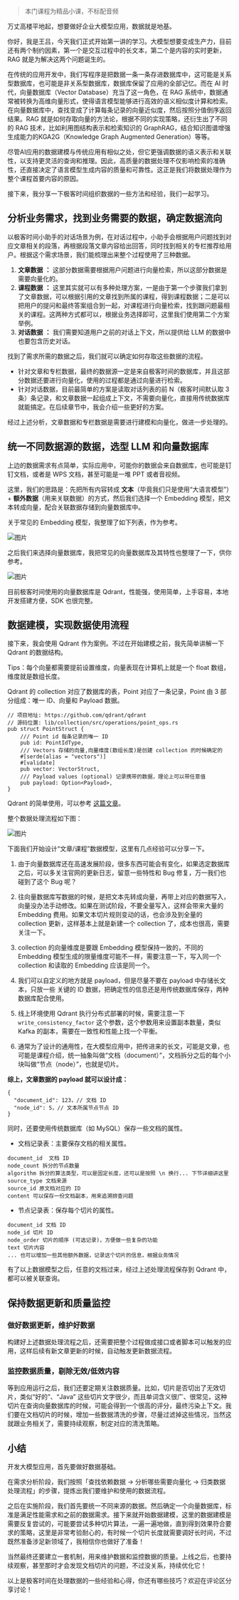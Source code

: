 > 本门课程为精品小课，不标配音频

万丈高楼平地起，想要做好企业大模型应用，数据就是地基。

你好，我是王吕，今天我们正式开始第一讲的学习。大模型想要变成生产力，目前还有两个制约因素，第一个是交互过程中的长文本，第二个是内容的实时更新，RAG 就是为解决这两个问题诞生的。

在传统的应用开发中，我们写程序是把数据一条一条存进数据库中，这可能是关系型数据库，也可能是非关系型数据库，数据库保留了应用的全部记忆。而在 AI 时代，向量数据库（Vector Database）充当了这一角色，在 RAG 系统中，数据通常被转换为高维向量形式，使得语言模型能够进行高效的语义相似度计算和检索。在向量数据库中，查找变成了计算每条记录的向量近似度，然后按照分值倒序返回结果。RAG 就是如何存取向量的方法论，根据不同的实现策略，还衍生出了不同的 RAG 技术，比如利用图结构表示和检索知识的 GraphRAG，结合知识图谱增强生成能力的KGA2G（Knowledge Graph Augmented Generation）等等。

尽管AI应用的数据建模与传统应用有相似之处，但它更强调数据的语义表示和关联性，以支持更灵活的查询和推理。因此，高质量的数据处理不仅影响检索的准确性，还直接决定了语言模型生成内容的质量和可靠性。这正是我们将数据处理作为整个课程首要内容的原因。

接下来，我分享一下极客时间组织数据的一些方法和经验，我们一起学习。

## 分析业务需求，找到业务需要的数据，确定数据流向

以极客时间小助手的对话场景为例，在对话过程中，小助手会根据用户问题找到对应文章相关的段落，再根据段落文章内容给出回答，同时找到相关的专栏推荐给用户。根据这个需求场景，我们能梳理出来整个过程使用了三种数据。

1. **文章数据** **：** 这部分数据需要根据用户问题进行向量检索，所以这部分数据是需要向量化的。
2. **课程数据** **：** 这里其实就可以有多种处理方案，一是由于第一个步骤我们拿到了文章数据，可以根据引用的文章找到所属的课程，得到课程数据；二是可以把用户的提问和最终答案组合到一起，对课程进行向量检索，找到跟问题最相关的课程。这两种方式都可以，根据业务选择即可，这里我们使用第二个方案举例。
3. **对话数据** **：** 我们需要知道用户之前的对话上下文，所以提供给 LLM 的数据中也要包含历史对话。

找到了需求所需的数据之后，我们就可以确定如何存取这些数据的流程。

- 针对文章和专栏数据，最终的数据源一定是来自极客时间的数据库，并且这部分数据还要进行向量化，使用的过程都是通过向量进行检索。
- 针对对话数据，目前最简单的方案是读取对话列表的前 N（极客时间默认取 3 条）条记录，和文章数据一起组成上下文，不需要向量化，直接用传统数据库就能搞定。在后续章节中，我会介绍一些更好的方案。

经过上述分析，文章数据和专栏数据是需要进行建模和向量化，做进一步处理的。

## 统一不同数据源的数据，选型 LLM 和向量数据库

上边的数据需求有点简单，实际应用中，可能你的数据会来自数据库，也可能是钉钉文档，或者是 WPS 文档，甚至可能是一堆 PPT 或者音视频。

这里，我们的思路是：先把所有内容转成 **文本**（毕竟我们只是使用“大语言模型”）\+ **额外数据**（用来关联数据）的方式，然后我们选择一个 Embedding 模型，把文本转成向量，配合关联数据存储到向量数据库中。

关于常见的 Embedding 模型，我整理了如下列表，作为参考。

![图片](https://static001.geekbang.org/resource/image/f3/a1/f31c424ceed05c1f0deec14afd864ca1.jpg?wh=1280x1336)

之后我们来选择向量数据库，我把常见的向量数据库及其特性也整理了一下，供你参考。

![图片](https://static001.geekbang.org/resource/image/37/e2/376274bbd19fdc2030feeb24d27529e2.jpg?wh=1270x842)

目前极客时间使用的向量数据库是 Qdrant，性能强，使用简单，上手容易，本地开发搭建方便，SDK 也很完整。

## 数据建模，实现数据使用流程

接下来，我会使用 Qdrant 作为案例。不过在开始建模之前，我先简单讲解一下 Qdrant 的数据结构。

Tips：每个向量都需要提前设置维度，向量表现在计算机上就是一个 float 数组，维度就是数组长度。

Qdrant 的 collection 对应了数据库的表，Point 对应了一条记录，Point 由 3 部分组成：唯一 ID、向量和 Payload 数据。

```plain
// 项目地址: https://github.com/qdrant/qdrant
// 源码位置: lib/collection/src/operations/point_ops.rs
pub struct PointStruct {
    /// Point id 每条记录的唯一 ID
    pub id: PointIdType,
    /// Vectors 存储的向量,向量维度(数组长度)是创建 collection 的时候确定的
    #[serde(alias = "vectors")]
    #[validate]
    pub vector: VectorStruct,
    /// Payload values (optional) 记录携带的数据，理论上可以带任意值
    pub payload: Option<Payload>,
}

```

Qdrant 的简单使用，可以参考 [这篇文章](https://mp.weixin.qq.com/s/nNa7RT3HyoA9HuN_nGDiAg)。

整个数据处理流程如下图：

![图片](https://static001.geekbang.org/resource/image/45/0f/455c2a1cd746bf2f26dc43f0c1002a0f.jpg?wh=1920x1505)

下面我们开始设计“文章/课程”数据模型，这里有几点经验可以分享一下。

1. 由于向量数据库还在高速发展阶段，很多东西可能会有变化，如果选定数据库之后，可以多关注官网的更新日志，留意一些特性和 Bug 修复，万一我们也碰到了这个 Bug 呢？

2. 往向量数据库写数据的时候，是把文本先转成向量，再带上对应的数据写入，向量没办法手动修改。如果在测试阶段，不要全量写入，这样会带来大量的 Embedding 费用。如果文本切片规则变动的话，也会涉及到全量的 collection 更新，这样基本上就是新建一个 collection 了，成本也很高，需要关注一下。

3. collection 的向量维度是要跟 Embedding 模型保持一致的，不同的 Embedding 模型生成的限量维度可能不一样，需要注意一下，写入同一个 collection 和读取的 Embedding 应该是同一个。

4. 我们可以自定义的地方就是 payload，但是尽量不要在 payload 中存储长文本，只放一些 关键的 ID 数据，把确定性的信息还是用传统数据库保存，两种数据库配合使用。

5. 线上环境使用 Qdrant 执行分布式部署的时候，需要注意一下 `write_consistency_factor` 这个参数，这个参数用来设置副本数量，类似 Kafka 的副本，需要在一致性和性能上找一个平衡。

6. 通常为了设计的通用性，在大模型应用中，把传进来的长文，可能是文章，也可能是课程介绍，统一抽象叫做“文档（document）”，文档拆分之后的每个小块叫做“节点（node）”，也就是切片。

**综上，文章数据的 payload 就可以设计成：**

```plain
{
  "document_id": 123，// 文档 ID
  "node_id": 5，// 文本所属节点节点 ID
}

```

同时，还要使用传统数据库（如 MySQL）保存一些文档的属性。

- 文档记录表：主要保存文档的相关属性。

```plain
document_id  文档 ID
node_count 拆分的节点数量
algorithm 拆分的算法类型，可以是固定长度，还可以是按照 \n 换行... 下节详细讲这里
source_type 文档来源
source_id 原文档对应的 ID
content 可以保存一份文档副本，用来追溯排查问题

```

- 节点记录表：保存每个切片的属性。

```plain
document_id 文档 ID
node_id 切片 ID
node_order 切片的顺序 (可选记录)，方便做一些复杂的功能
text 切片内容
... 也可以增加一些其他额外数据，记录这个切片的信息，根据业务情况

```

有了以上数据模型之后，任意的文档过来，经过上述处理流程保存到 Qdrant 中，都可以被关联查询。

## 保持数据更新和质量监控

### 做好数据更新，维护好数据

构建好上述数据处理流程之后，还需要把整个过程做成接口或者脚本可以触发的应用，这样后续有新文章更新的时候，自动触发更新数据流程。

### 监控数据质量，剔除无效/低效内容

等到应用运行之后，我们还要定期关注数据质量。比如，切片是否切出了无效切片，类似“好的”、“Java” 这些切片文字很少，而且单词含义很广、很常见，这种切片在查询向量数据库的时候，可能会得到一个很高的评分，最终污染上下文。我们要在文档切片的时候，增加一些数据清洗的步骤，尽量过滤掉这些情况，当然这就跟业务相关了，需要持续观察，制定对应的清洗策略。

## 小结

开发大模型应用，首先要做好数据基础。

在需求分析阶段，我们按照「查找依赖数据 -> 分析哪些需要向量化 -\> 归类数据处理流程」的步骤，提炼出我们要维护和使用的数据流程。

之后在实施阶段，我们首先要统一不同来源的数据。然后确定一个向量数据库，标准是满足性能需求和之前的数据需求。接下来就开始数据建模，这里的数据建模是需要反复尝试的，可能要尝试多种切片算法，一遍一遍地做，直到得到效果符合要求的策略，这里是非常考验耐心的，有时候一个切片长度就需要调好长时间，不过既然准备涉足新领域了，我相信你也做好了准备！

当然最终还要建立一套机制，用来维护数据和监控数据的质量。上线之后，也要持续观察，甚至那时才会发现文档切片的问题，不过没关系，持续优化它！

以上是极客时间在处理数据的一些经验和心得，你还有哪些技巧？欢迎在评论区分享讨论！
